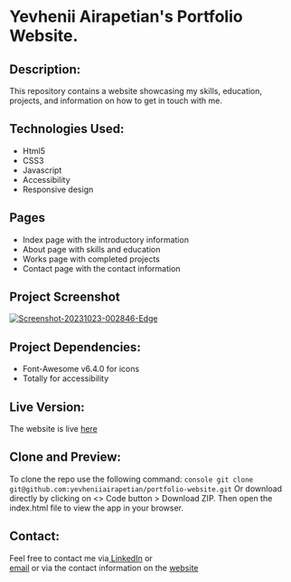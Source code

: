 # Yevhenii Airapetian's Portfolio Website.
## Description:
This repository contains a website showcasing my skills, education, projects, and information on how to get in touch with me.

## Technologies Used:
- Html5
- CSS3
- Javascript
- Accessibility
- Responsive design

## Pages
- Index page with the introductory information
- About page with skills and education
- Works page with completed projects
- Contact page with the contact information

## Project Screenshot
<a href="https://ibb.co/pXCGSHL"><img src="https://i.ibb.co/ZTyt0QM/Screenshot-20231023-002846-Edge.jpg" alt="Screenshot-20231023-002846-Edge" border="0"></a>

## Project Dependencies:
- Font-Awesome v6.4.0 for icons
- Totally for accessibility
  
## Live Version:
The website is live [here](https://yevheniiairapetian.github.io/portfolio-website/)

## Clone and Preview:
To clone the repo use the following command:
```console git clone git@github.com:yevheniiairapetian/portfolio-website.git```
Or download directly by clicking on <> Code button > Download ZIP. Then open the index.html file to view the app in your browser.

## Contact:
Feel free to contact me via[ LinkedIn](https://www.linkedin.com/in/yevhenii-airapetian/) or  
[email](mailto:sonkozhenia11@gmail.com) or 
via the contact information on the [website](https://yevheniiairapetian.github.io/portfolio-website/contact.html) 

